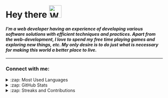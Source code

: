 <h1 align="left">Hey there <img src="https://raw.githubusercontent.com/nixin72/nixin72/master/wave.gif" alt="Waving hand animated gif" height="40" width="40" /></h1>

#### <i>I'm a web developer having an experience of developing various software solutions with efficient techniques and practices. Apart from the web-development, I love to spend my free time playing games and exploring new things, etc. My only desire is to do just what is necessary for making this world a better place to live.</i>

---
<h3 align="left">Connect with me:</h3>
<details>
  <summary>:zap: Most Used Languages</summary>
  <br><img src="https://github-readme-stats.vercel.app/api/top-langs?username=nightsailor&show_icons=true&locale=en&layout=compact" alt="nightsailor" />
</details>
<details>
  <summary>:zap: GitHub Stats</summary>
  <br><img src="https://github-readme-stats.vercel.app/api?username=nightsailor&show_icons=true&locale=en" alt="nightsailor" />
</details>
<details>
  <summary>:zap: Streaks and Contributions</summary>
  <br><img src="https://github-readme-streak-stats.herokuapp.com/?user=nightsailor&" alt="nightsailor" />
</details>
